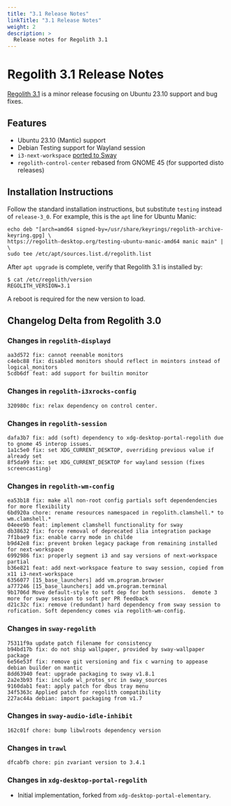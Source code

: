 ```yaml
---
title: "3.1 Release Notes"
linkTitle: "3.1 Release Notes"
weight: 2
description: >
  Release notes for Regolith 3.1
---
```


# Regolith 3.1 Release Notes

[Regolith 3.1](https://github.com/orgs/regolith-linux/projects/26) is a minor release focusing on Ubuntu 23.10 support and bug fixes.

## Features

* Ubuntu 23.10 (Mantic) support
* Debian Testing support for Wayland session
* `i3-next-workspace` [ported to Sway](https://github.com/regolith-linux/childe)
* `regolith-control-center` rebased from GNOME 45 (for supported disto releases)

## Installation Instructions

Follow the standard installation instructions, but substitute `testing` instead of `release-3_0`.  For example, this is the `apt` line for Ubuntu Manic:

```shell
echo deb "[arch=amd64 signed-by=/usr/share/keyrings/regolith-archive-keyring.gpg] \
https://regolith-desktop.org/testing-ubuntu-manic-amd64 manic main" | \
sudo tee /etc/apt/sources.list.d/regolith.list
```

After `apt upgrade` is complete, verify that Regolith 3.1 is installed by:

```shell
$ cat /etc/regolith/version 
REGOLITH_VERSION=3.1
```

A reboot is required for the new version to load.

## Changelog Delta from Regolith 3.0

### Changes in `regolith-displayd`

```text
aa3d572 fix: cannot reenable monitors
c4ebc88 fix: disabled monitors should reflect in mointors instead of logical_monitors
5cdb6df feat: add support for builtin monitor
```

### Changes in `regolith-i3xrocks-config`

```text
320980c fix: relax dependency on control center.
```

### Changes in `regolith-session`

```text
dafa3b7 fix: add (soft) dependency to xdg-desktop-portal-regolith due to gnome 45 interop issues.
1a1c5e0 fix: set XDG_CURRENT_DESKTOP, overriding previous value if already set
8f5da99 fix: set XDG_CURRENT_DESKTOP for wayland session (fixes screencasting)
```

### Changes in `regolith-wm-config`

```text
ea53b18 fix: make all non-root config partials soft dependendencies for more flexibility
6bd920a chore: rename resources namespaced in regolith.clamshell.* to wm.clamshell.*
04eee9b feat: implement clamshell functionality for sway
db38632 fix: force removal of deprecated ilia integration package
7f1bae9 fix: enable carry mode in childe
b9d42e8 fix: prevent broken legacy package from remaining installed for next-workspace
6992986 fix: properly segment i3 and say versions of next-workspace partial
b36e821 feat: add next-workspace feature to sway session, copied from x11 i3-next-workspace
6356077 [15_base_launchers] add vm.program.browser
a777246 [15_base_launchers] add vm.program.terminal
9b1706d Move default-style to soft dep for both sessions.  demote 3 more for sway session to soft per PR feedback
d21c32c fix: remove (redundant) hard dependency from sway session to rofication. Soft dependency comes via regolith-wm-config.
```

### Changes in `sway-regolith`

```
75311f9a update patch filename for consistency
b94bd17b fix: do not ship wallpaper, provided by sway-wallpaper package
6e56e53f fix: remove git versioning and fix c warning to appease debian builder on mantic
8dd63940 feat: upgrade packaging to sway v1.8.1
2a2e3b93 fix: include wl_protos_src in sway_sources
9160dab1 feat: apply patch for dbus tray menu
34f5363c Applied patch for regolith compatibility
227ac44a debian: import packaging from v1.7
```

### Changes in `sway-audio-idle-inhibit`

```text
162c01f chore: bump libwlroots dependency version
```

### Changes in `trawl`

```text
dfcabfb chore: pin zvariant version to 3.4.1
```

### Changes in `xdg-desktop-portal-regolith`

* Initial implementation, forked from `xdg-desktop-portal-elementary`.
